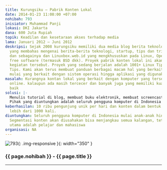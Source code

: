 ```yaml
---
title: Kurungsiku – Pabrik Konten Lokal
date: 2014-01-23 11:08:00 +07:00
nohibah: 793
inisiator: Muhammad Panji
lokasi: DKI Jakarta
dana: 600 Juta Rupiah
topik: Keadilan dan kesetaraan akses terhadap media
lama: Januari 2012 – Juni 2012
deskripsi: Sejak 2008 kurungsiku memiliki dua media blog berita teknologi. Kurungsiku.web.id
  yang membahas mengenai berita-berita teknologi, startup, tips dan tricks internet
  dan sebagainya dan Linuxbox.web.id yang mengkhususkan pada Linux, Open Source dan
  free software (termasuk BSD dkk). Proyek pabrik konten lokal ini akan melanjutkan
  kegiatan tersebut. Proyek yang sedang berjalan adalah 1001+ Linux Tips dan 101 Windows
  Tips. Kami akan terus membuat panduan berbagai macam hal yang berkait dengan komputer
  mulai yang berkait dengan sistem operasi hingga aplikasi yang digunakan sehari hari.
masalah: Kurangnya kontan lokal yang berkait dengan komputer yang tersedia secara
  online. kalaupun ada masih tercecer dan banyak juga yang memiliki kualitas kurang
  baik
solusi: |-
  Menulis tutorial di blog, membuat buku elektronik, membuat screencasts yang kesemuanya dapat diakses secara gratis di Internet. Fokus saat ini adalah menggunakan aplikasi open source mulai pengenalan linux (termasuk distro-distro lokal seperti BlankOn dan IGN) dan aplikasi lainnya yang digunakan sehari-hari hingga administrasi sistem server. Namun demikian, tidak juga melupakan aplikasi proprietary yang memang masih banyak digunakan.
  Pihak yang diuntungkan adalah seluruh pengguna komputer di Indonesia mulai anak-anak hingga mahasiswa. Segmentasi konten akan diusahakan bisa menjangkau semua kalangan, tetapi sasaran utama adalah pelajar dan mahasiswa
keberhasilan: 10 ribu pengunjung unik per hari dan konten dalam bentuk ebook diunduh
  lebih dari 1000 kali.
diuntungkan: Seluruh pengguna komputer di Indonesia mulai anak-anak hingga mahasiswa.
  Segmentasi konten akan diusahakan bisa menjangkau semua kalangan, tetapi sasaran
  utama adalah pelajar dan mahasiswa
organisasi: NA
---
```


![793](/static/img/hibahcmb/793.png){: .img-responsive }{: width="350" }

### {{ page.nohibah }} - {{ page.title }}

---
